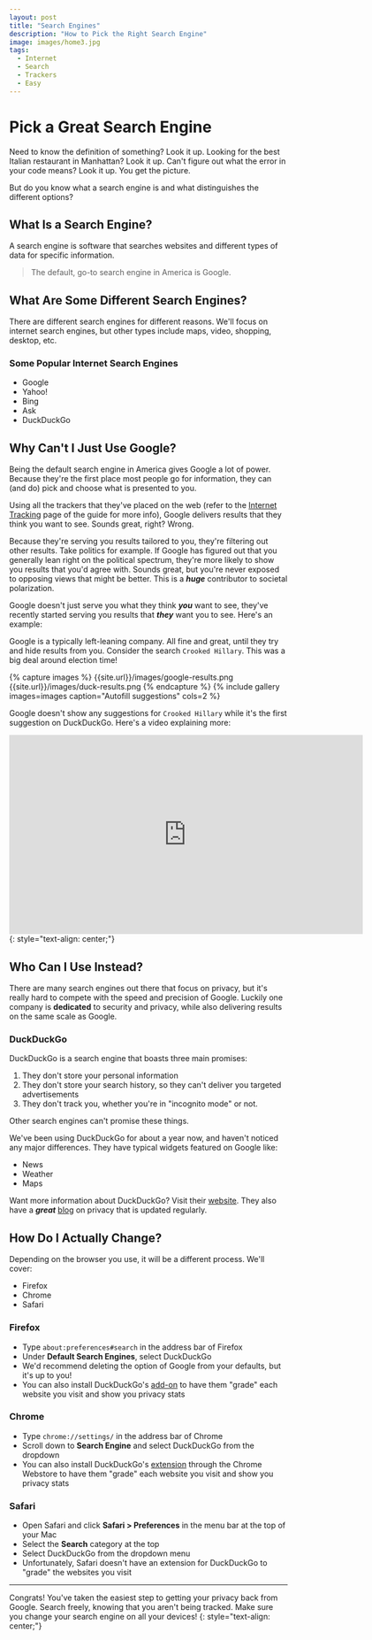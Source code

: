 ```yaml
---
layout: post
title: "Search Engines"
description: "How to Pick the Right Search Engine"
image: images/home3.jpg
tags:
  - Internet
  - Search
  - Trackers
  - Easy
---
```


# Pick a Great Search Engine

Need to know the definition of something? Look it up. Looking for the best Italian restaurant in Manhattan? Look it up. Can't figure out what the error in your code means? Look it up. You get the picture.

But do you know what a search engine is and what distinguishes the different options?

## What Is a Search Engine?

A search engine is software that searches websites and different types of data for specific information.

> The default, go-to search engine in America is Google.

## What Are Some Different Search Engines?

There are different search engines for different reasons. We'll focus on internet search engines, but other types include maps, video, shopping, desktop, etc.

### Some Popular Internet Search Engines

* Google
* Yahoo!
* Bing
* Ask
* DuckDuckGo

## Why Can't I Just Use Google?

Being the default search engine in America gives Google a lot of power. Because they're the first place most people go for information, they can (and do) pick and choose what is presented to you.

Using all the trackers that they've placed on the web (refer to the [Internet Tracking]({{site.url}}/internet-tracking) page of the guide for more info), Google delivers results that they think you want to see. Sounds great, right? Wrong.

Because they're serving you results tailored to you, they're filtering out other results. Take politics for example. If Google has figured out that you generally lean right on the political spectrum, they're more likely to show you results that you'd agree with. Sounds great, but you're never exposed to opposing views that might be better. This is a ***huge*** contributor to societal polarization.

Google doesn't just serve you what they think ***you*** want to see, they've recently started serving you results that ***they*** want you to see. Here's an example:

Google is a typically left-leaning company. All fine and great, until they try and hide results from you. Consider the search `Crooked Hillary`. This was a big deal around election time!

{% capture images %}
    {{site.url}}/images/google-results.png
    {{site.url}}/images/duck-results.png
{% endcapture %}
{% include gallery images=images caption="Autofill suggestions" cols=2 %}

Google doesn't show any suggestions for `Crooked Hillary` while it's the first suggestion on DuckDuckGo. Here's a video explaining more:

<iframe src="https://player.vimeo.com/video/51181384" width="640" height="360" frameborder="0" allow="fullscreen" allowfullscreen></iframe>
{: style="text-align: center;"}

## Who Can I Use Instead?

There are many search engines out there that focus on privacy, but it's really hard to compete with the speed and precision of Google. Luckily one company is **dedicated** to security and privacy, while also delivering results on the same scale as Google.

### DuckDuckGo

DuckDuckGo is a search engine that boasts three main promises:

1. They don't store your personal information
2. They don't store your search history, so they can't deliver you targeted advertisements
3. They don't track you, whether you're in "incognito mode" or not.

Other search engines can't promise these things.

We've been using DuckDuckGo for about a year now, and haven't noticed any major differences. They have typical widgets featured on Google like:

* News
* Weather
* Maps

Want more information about DuckDuckGo? Visit their [website](https://duckduckgo.com). They also have a ***great*** [blog](https://spreadprivacy.com/) on privacy that is updated regularly.

## How Do I Actually Change?

Depending on the browser you use, it will be a different process. We'll cover:

* Firefox
* Chrome
* Safari

### Firefox

* Type `about:preferences#search` in the address bar of Firefox
* Under **Default Search Engines**, select DuckDuckGo
* We'd recommend deleting the option of Google from your defaults, but it's up to you!
* You can also install DuckDuckGo's [add-on](https://addons.mozilla.org/en-US/firefox/addon/duckduckgo-for-firefox/) to have them "grade" each website you visit and show you privacy stats

### Chrome

* Type `chrome://settings/` in the address bar of Chrome
* Scroll down to **Search Engine** and select DuckDuckGo from the dropdown
* You can also install DuckDuckGo's [extension](https://chrome.google.com/webstore/detail/duckduckgo-privacy-essent/bkdgflcldnnnapblkhphbgpggdiikppg?hl=en-US) through the Chrome Webstore to have them "grade" each website you visit and show you privacy stats

### Safari

* Open Safari and click **Safari > Preferences** in the menu bar at the top of your Mac
* Select the **Search** category at the top
* Select DuckDuckGo from the dropdown menu
* Unfortunately, Safari doesn't have an extension for DuckDuckGo to "grade" the websites you visit

---

Congrats! You've taken the easiest step to getting your privacy back from Google. Search freely, knowing that you aren't being tracked. Make sure you change your search engine on all your devices!
{: style="text-align: center;"}
